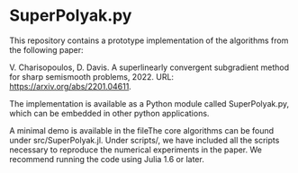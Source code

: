 # SuperPolyak.py


This repository contains a prototype implementation of the algorithms from the following paper:

V. Charisopoulos, D. Davis. A superlinearly convergent subgradient method for sharp semismooth problems, 2022. URL: https://arxiv.org/abs/2201.04611.

The implementation is available as a Python module called SuperPolyak.py, which can be embedded in other python applications. 

A minimal demo is available in the fileThe core algorithms can be found under src/SuperPolyak.jl. Under scripts/, we have included all the scripts necessary to reproduce the numerical experiments in the paper. We recommend running the code using Julia 1.6 or later.

